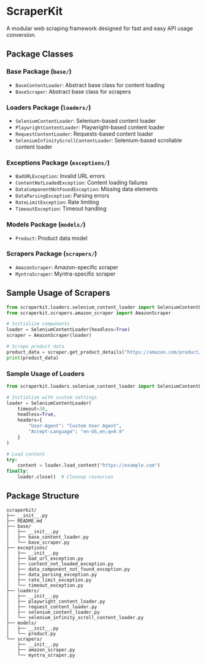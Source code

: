 # ScraperKit

A modular web scraping framework designed for fast and easy API usage conversion.

## Package Classes

### Base Package (`base/`)
- `BaseContentLoader`: Abstract base class for content loading
- `BaseScraper`: Abstract base class for scrapers

### Loaders Package (`loaders/`)
- `SeleniumContentLoader`: Selenium-based content loader
- `PlaywrightContentLoader`: Playwright-based content loader
- `RequestContentLoader`: Requests-based content loader
- `SeleniumInfinityScrollContentLoader`: Selenium-based scrollable content loader

### Exceptions Package (`exceptions/`)
- `BadURLException`: Invalid URL errors
- `ContentNotLoadedException`: Content loading failures
- `DataComponentNotFoundException`: Missing data elements
- `DataParsingException`: Parsing errors
- `RateLimitException`: Rate limiting
- `TimeoutException`: Timeout handling

### Models Package (`models/`)
- `Product`: Product data model

### Scrapers Package (`scrapers/`)
- `AmazonScraper`: Amazon-specific scraper
- `MyntraScraper`: Myntra-specific scraper

## Sample Usage of Scrapers

```python
from scraperkit.loaders.selenium_content_loader import SeleniumContentLoader
from scraperkit.scrapers.amazon_scraper import AmazonScraper

# Initialize components
loader = SeleniumContentLoader(headless=True)
scraper = AmazonScraper(loader)

# Scrape product data
product_data = scraper.get_product_details("https://amazon.com/product/123")
print(product_data)
```
### Sample Usage of Loaders
```python
from scraperkit.loaders.selenium_content_loader import SeleniumContentLoader

# Initialize with custom settings
loader = SeleniumContentLoader(
    timeout=30,
    headless=True,
    headers={
        "User-Agent": "Custom User Agent",
        "Accept-Language": "en-US,en;q=0.9"
    }
)

# Load content
try:
    content = loader.load_content("https://example.com")
finally:
    loader.close()  # Cleanup resources
```

## Package Structure

```
scraperkit/
├── __init__.py
├── README.md
├── base/
│   ├── __init__.py
│   ├── base_content_loader.py
│   └── base_scraper.py
├── exceptions/
│   ├── __init__.py
│   ├── bad_url_exception.py
│   ├── content_not_loaded_exception.py
│   ├── data_component_not_found_exception.py
│   ├── data_parsing_exception.py
│   ├── rate_limit_exception.py
│   └── timeout_exception.py
├── loaders/
│   ├── __init__.py
│   ├── playwright_content_loader.py
│   ├── request_content_loader.py
│   ├── selenium_content_loader.py
│   └── selenium_infinity_scroll_content_loader.py
├── models/
│   ├── __init__.py
│   └── product.py
└── scrapers/
    ├── __init__.py
    ├── amazon_scraper.py
    └── myntra_scraper.py
```